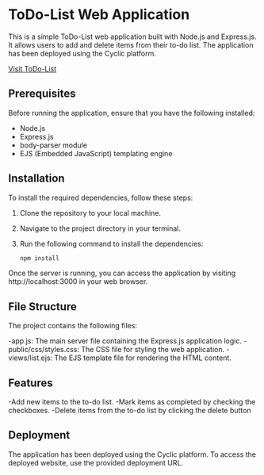 # ToDo-List Web Application

This is a simple ToDo-List web application built with Node.js and Express.js. It allows users to add and delete items from their to-do list. The application has been deployed using the Cyclic platform.

[Visit ToDo-List]([https://openai.com](https://odd-blue-hare-veil.cyclic.app/))


## Prerequisites

Before running the application, ensure that you have the following installed:

- Node.js
- Express.js
- body-parser module
- EJS (Embedded JavaScript) templating engine

## Installation

To install the required dependencies, follow these steps:

1. Clone the repository to your local machine.
2. Navigate to the project directory in your terminal.
3. Run the following command to install the dependencies:

   ```bash
   npm install

Once the server is running, you can access the application by visiting http://localhost:3000 in your web browser.
## File Structure
The project contains the following files:

-app.js: The main server file containing the Express.js application logic.
-public/css/styles.css: The CSS file for styling the web application.
-views/list.ejs: The EJS template file for rendering the HTML content.

## Features
-Add new items to the to-do list.
-Mark items as completed by checking the checkboxes.
-Delete items from the to-do list by clicking the delete button

## Deployment
The application has been deployed using the Cyclic platform. To access the deployed website, use the provided deployment URL.

